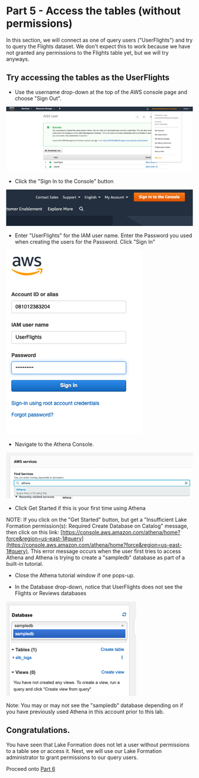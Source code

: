 # Part 5 - Access the tables (without permissions)

In this section, we will connect as one of query users ("UserFlights") and try to query the Flights dataset.  We don't expect this to work because we have not granted any permissions to the Flights table yet, but we will try anyways.


## Try accessing the tables as the UserFlights

* Use the username drop-down at the top of the AWS console page and choose "Sign Out".

![screen](images/iam18.png)

* Click the "Sign In to the Console" button

![screen](images/iam19.png)

* Enter "UserFlights" for the IAM user name.  Enter the Password you used when creating the users for the Password.  Click "Sign In"

![screen](images/use1.png)

* Navigate to the Athena Console.

![screen](images/use2.png)

* Click Get Started if this is your first time using Athena

NOTE: If you click on the "Get Started" button, but get a "Insufficient Lake Formation permission(s): Required Create Database on Catalog" message, then click on this link: [https://console.aws.amazon.com/athena/home?force&region=us-east-1#query](https://console.aws.amazon.com/athena/home?force&region=us-east-1#query).  This error message occurs when the user first tries to access Athena and Athena is trying to create a "sampledb" database as part of a built-in tutorial.  




* Close the Athena tutorial window if one pops-up.

* In the Database drop-down, notice that UserFlights does not see the Flights or Reviews databases

![screen](images/use3.png)

Note: You may or may not see the "sampledb" database depending on if you have previously used Athena in this account prior to this lab.


## Congratulations.

You have seen that Lake Formation does not let a user without permissions to a table see or access it.  Next, we will use our Lake Formation administrator to grant permissions to our query users.

Proceed onto [Part 6](Part6.md)
